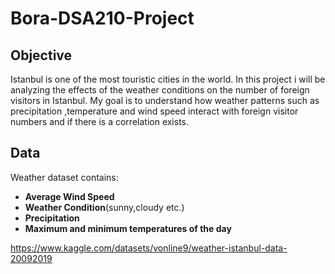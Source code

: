 # Bora-DSA210-Project

## Objective

Istanbul is one of the most touristic cities in the world. In this project i will be analyzing the effects of the weather conditions on the number of foreign visitors in Istanbul. 
My goal is to understand how weather patterns such as precipitation ,temperature and wind speed interact with foreign visitor numbers and if there is a correlation exists.

## Data

Weather dataset contains:
- **Average Wind Speed**
- **Weather Condition**(sunny,cloudy etc.) 
- **Precipitation**  
- **Maximum and minimum temperatures of the day**

https://www.kaggle.com/datasets/vonline9/weather-istanbul-data-20092019


